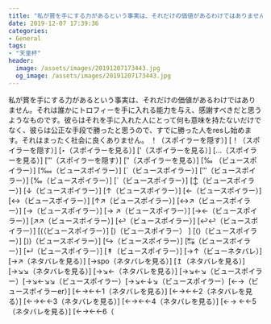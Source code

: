 ```yaml
---
title: "私が賞を手にする力があるという事実は、それだけの価値があるわけではありません。"
date: 2019-12-07 17:39:36
categories:
- General
tags:
- "天皇杯"
header:
  image: /assets/images/20191207173443.jpg
  og_image: /assets/images/20191207173443.jpg
---
```


私が賞を手にする力があるという事実は、それだけの価値があるわけではありません。それは誰かにトロフィーを手に入れる能力を与え、感謝すべきだと思うようなものです。彼らはそれを手に入れた人にとって何も意味を持たないだけでなく、彼らは公正な手段で勝ったと思うので、すでに勝った人をresし始めます。それはまったく社会に良くありません。 ！（スポイラーを隠す）] [！（スポイラーを隠す）] [‣（スポイラーを見る）] [‛（スポイラーを見る）] […（スポイラーを見る）] [‴（スポイラーを隠す）] [‶（スポイラーを見る）] [‰ （ビュースポイラー）] [‱（ビュースポイラー）] [´（ビュースポイラー）] [‴（ビュースポイラー）] [‰（ビュースポイラー）] [´（ビュースポイラー）] [↕（ビュースポイラー）] [↓（ビュースポイラー）] [↑（ビュースポイラー）] [←（ビュースポイラー）] [↔（ビュースポイラー）] [↑↗（ビュースポイラー）] [↔↗（ビュースポイラー）] [→（ビュースポイラー）] [→ ↗（ビュースポイラー）] [→←（ビュースポイラー）] [↗↗（ビュースポイラー）] [↩（ビュースポイラー）] [↩↩（ビュースポイラー）] [⟨（ビュースポイラー）] [⟩（ビュースポイラー） ] [⟨⟩（ビュースポイラー）] [⟩⟩（ビュースポイラー）] [↪（ビュースポイラー）] [↹（ビュースポイラー）] [↵（ビュースポイラー）] [↟（ビュースポイラー）] [→↑（ビューネタバレ）] [→↗（ネタバレを見る）] [→spo（ネタバレを見る）] [↥（ネタバレを見る）] [→↘↘（ネタバレを見る）] [→↘←（ネタバレを見る）] [→↘←↘（ビュースポイラー）[→↘←↘↘（ビュースポイラー）[→↘←↓↘（ビュースポイラー）[←→（ビュースポイラーer）] [←→←←1（ネタバレを見る）] [←→←←2（ネタバレを見る）] [←→←←3（ネタバレを見る）] [←→←←4（ネタバレを見る）] [←→ ←←5（ネタバレを見る）] [←→←←6（
